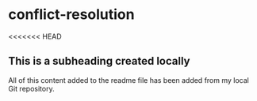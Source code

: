 # conflict-resolution
<<<<<<< HEAD
## This is a subheading created locally
All of this content added to the readme file has been added from my local Git repository.


